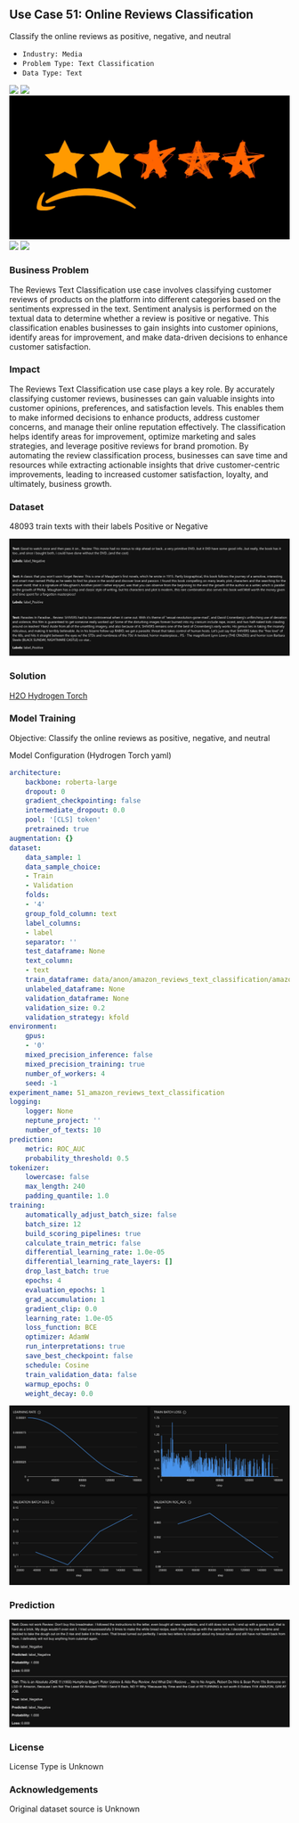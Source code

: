 ## Use Case 51: Online Reviews Classification

Classify the online reviews as positive, negative, and neutral

- `Industry: Media`
- `Problem Type: Text Classification`
- `Data Type: Text`

![](https://github.com/h2oai/ht-catalog/blob/646864e3c695f7c721514159bd6c59520dab7438/Assets/use-cases/amazon_reviews/cover.png)
![](https://github.com/h2oai/ht-catalog/blob/646864e3c695f7c721514159bd6c59520dab7438/Assets/use-cases/amazon_reviews/cover.jpg)
![](https://github.com/h2oai/ht-catalog/blob/646864e3c695f7c721514159bd6c59520dab7438/Assets/use-cases/amazon_reviews/cover.jpeg)
![](https://github.com/h2oai/ht-catalog/blob/646864e3c695f7c721514159bd6c59520dab7438/Assets/use-cases/amazon_reviews/cover.webp)
![](https://github.com/h2oai/ht-catalog/blob/646864e3c695f7c721514159bd6c59520dab7438/Assets/use-cases/amazon_reviews/cover)

### Business Problem 

The Reviews Text Classification use case involves classifying customer reviews of products on the platform into different categories based on the sentiments expressed in the text. Sentiment analysis is performed on the textual data to determine whether a review is positive or negative. This classification enables businesses to gain insights into customer opinions, identify areas for improvement, and make data-driven decisions to enhance customer satisfaction.

### Impact

The Reviews Text Classification use case plays a key role. By accurately classifying customer reviews, businesses can gain valuable insights into customer opinions, preferences, and satisfaction levels. This enables them to make informed decisions to enhance products, address customer concerns, and manage their online reputation effectively. The classification helps identify areas for improvement, optimize marketing and sales strategies, and leverage positive reviews for brand promotion. By automating the review classification process, businesses can save time and resources while extracting actionable insights that drive customer-centric improvements, leading to increased customer satisfaction, loyalty, and ultimately, business growth.

### Dataset

48093 train texts with their labels Positive or Negative 

![train data](https://github.com/h2oai/ht-catalog/blob/646864e3c695f7c721514159bd6c59520dab7438/Assets/use-cases/amazon_reviews/train%20data.png)

### Solution

[H2O Hydrogen Torch](https://docs.h2o.ai/h2o-hydrogen-torch/)

### Model Training

Objective: Classify the online reviews as positive, negative, and neutral

Model Configuration (Hydrogen Torch yaml)

```yaml
architecture:
    backbone: roberta-large
    dropout: 0
    gradient_checkpointing: false
    intermediate_dropout: 0.0
    pool: '[CLS] token'
    pretrained: true
augmentation: {}
dataset:
    data_sample: 1
    data_sample_choice:
    - Train
    - Validation
    folds:
    - '4'
    group_fold_column: text
    label_columns:
    - label
    separator: ''
    test_dataframe: None
    text_column:
    - text
    train_dataframe: data/anon/amazon_reviews_text_classification/amazon_reviews_text_classification.csv
    unlabeled_dataframe: None
    validation_dataframe: None
    validation_size: 0.2
    validation_strategy: kfold
environment:
    gpus:
    - '0'
    mixed_precision_inference: false
    mixed_precision_training: true
    number_of_workers: 4
    seed: -1
experiment_name: 51_amazon_reviews_text_classification
logging:
    logger: None
    neptune_project: ''
    number_of_texts: 10
prediction:
    metric: ROC_AUC
    probability_threshold: 0.5
tokenizer:
    lowercase: false
    max_length: 240
    padding_quantile: 1.0
training:
    automatically_adjust_batch_size: false
    batch_size: 12
    build_scoring_pipelines: true
    calculate_train_metric: false
    differential_learning_rate: 1.0e-05
    differential_learning_rate_layers: []
    drop_last_batch: true
    epochs: 4
    evaluation_epochs: 1
    grad_accumulation: 1
    gradient_clip: 0.0
    learning_rate: 1.0e-05
    loss_function: BCE
    optimizer: AdamW
    run_interpretations: true
    save_best_checkpoint: false
    schedule: Cosine
    train_validation_data: false
    warmup_epochs: 0
    weight_decay: 0.0

```

![chart](https://github.com/h2oai/ht-catalog/blob/646864e3c695f7c721514159bd6c59520dab7438/Assets/use-cases/amazon_reviews/chart.png)


### Prediction

![Predictions](https://github.com/h2oai/ht-catalog/blob/646864e3c695f7c721514159bd6c59520dab7438/Assets/use-cases/amazon_reviews/Validation%20Predictions.png)

### License

License Type is Unknown

### Acknowledgements

Original dataset source is Unknown
